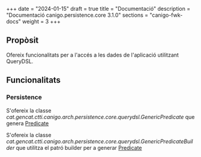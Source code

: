 +++
date        = "2024-01-15"
draft        = true
title       = "Documentació"
description = "Documentació canigo.persistence.core 3.1.0"
sections    = "canigo-fwk-docs"
weight      = 3
+++

## Propòsit

Ofereix funcionalitats per a l'accés a les dades de l'aplicació utilitzant QueryDSL.

## Funcionalitats

### Persistence

S'ofereix la classe *cat.gencat.ctti.canigo.arch.persistence.core.querydsl.GenericPredicate* que genera [Predicate](http://www.querydsl.com/static/querydsl/4.2.1/apidocs/com/querydsl/core/types/Predicate.html)

S'ofereix la classe *cat.gencat.ctti.canigo.arch.persistence.core.querydsl.GenericPredicateBuilder* que utilitza el patró builder per a generar [Predicate](http://www.querydsl.com/static/querydsl/4.2.1/apidocs/com/querydsl/core/types/Predicate.html)


